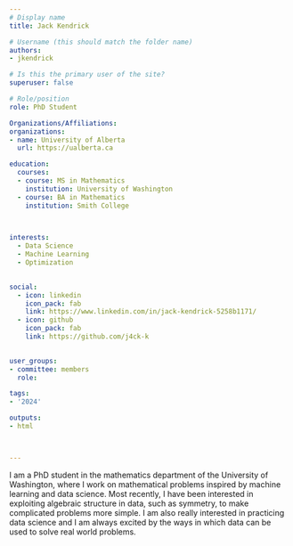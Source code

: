 ```yaml
---
# Display name
title: Jack Kendrick

# Username (this should match the folder name)
authors:
- jkendrick

# Is this the primary user of the site?
superuser: false

# Role/position
role: PhD Student

Organizations/Affiliations:
organizations:
- name: University of Alberta
  url: https://ualberta.ca

education:
  courses:
  - course: MS in Mathematics
    institution: University of Washington
  - course: BA in Mathematics
    institution: Smith College
  


interests:
  - Data Science
  - Machine Learning
  - Optimization
  

social:
  - icon: linkedin
    icon_pack: fab
    link: https://www.linkedin.com/in/jack-kendrick-5258b1171/
  - icon: github
    icon_pack: fab
    link: https://github.com/j4ck-k
   

user_groups:
- committee: members
  role: 

tags:
- '2024'

outputs:
- html



---
```


I am a PhD student in the mathematics department of the University of Washington, where I work on mathematical problems inspired by machine learning and data science. Most recently, I have been interested in exploiting algebraic structure in data, such as symmetry, to make complicated problems more simple. I am also really interested in practicing data science and I am always excited by the ways in which data can be used to solve real world problems.